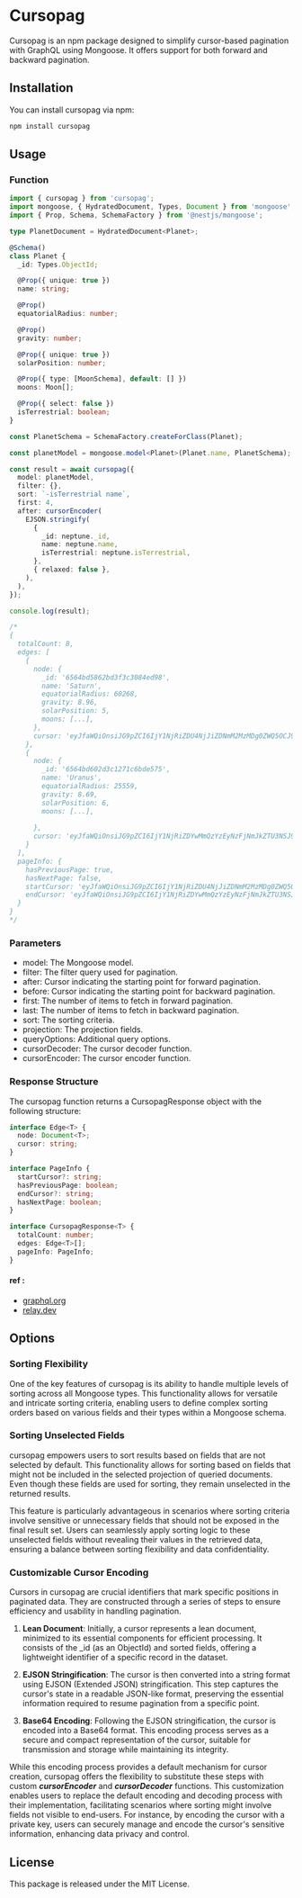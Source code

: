 # Cursopag

Cursopag is an npm package designed to simplify cursor-based pagination with GraphQL using Mongoose. It offers support for both forward and backward pagination.

## Installation

You can install cursopag via npm:

```bash
npm install cursopag
```

## Usage

### Function

```typescript
import { cursopag } from 'cursopag';
import mongoose, { HydratedDocument, Types, Document } from 'mongoose';
import { Prop, Schema, SchemaFactory } from '@nestjs/mongoose';

type PlanetDocument = HydratedDocument<Planet>;

@Schema()
class Planet {
  _id: Types.ObjectId;

  @Prop({ unique: true })
  name: string;

  @Prop()
  equatorialRadius: number;

  @Prop()
  gravity: number;

  @Prop({ unique: true })
  solarPosition: number;

  @Prop({ type: [MoonSchema], default: [] })
  moons: Moon[];

  @Prop({ select: false })
  isTerrestrial: boolean;
}

const PlanetSchema = SchemaFactory.createForClass(Planet);

const planetModel = mongoose.model<Planet>(Planet.name, PlanetSchema);

const result = await cursopag({
  model: planetModel,
  filter: {},
  sort: `-isTerrestrial name`,
  first: 4,
  after: cursorEncoder(
    EJSON.stringify(
      {
        _id: neptune._id,
        name: neptune.name,
        isTerrestrial: neptune.isTerrestrial,
      },
      { relaxed: false },
    ),
  ),
});

console.log(result);

/*
{
  totalCount: 8,
  edges: [
    {
      node: {
        _id: '6564bd5862bd3f3c3084ed98',
        name: 'Saturn',
        equatorialRadius: 60268,
        gravity: 8.96,
        solarPosition: 5,
        moons: [...],
      },
      cursor: 'eyJfaWQiOnsiJG9pZCI6IjY1NjRiZDU4NjJiZDNmM2MzMDg0ZWQ5OCJ9LCJuYW1lIjoiU2F0dXJuIiwiaXNUZXJyZXN0cmlhbCI6ZmFsc2V9'
    },
    {
      node: {
        _id: '6564bd602d3c1271c6bde575',
        name: 'Uranus',
        equatorialRadius: 25559,
        gravity: 8.69,
        solarPosition: 6,
        moons: [...],
        
      },
      cursor: 'eyJfaWQiOnsiJG9pZCI6IjY1NjRiZDYwMmQzYzEyNzFjNmJkZTU3NSJ9LCJuYW1lIjoiVXJhbnVzIiwiaXNUZXJyZXN0cmlhbCI6ZmFsc2V9'
    }
  ],
  pageInfo: {
    hasPreviousPage: true,
    hasNextPage: false,
    startCursor: 'eyJfaWQiOnsiJG9pZCI6IjY1NjRiZDU4NjJiZDNmM2MzMDg0ZWQ5OCJ9LCJuYW1lIjoiU2F0dXJuIiwiaXNUZXJyZXN0cmlhbCI6ZmFsc2V9',
    endCursor: 'eyJfaWQiOnsiJG9pZCI6IjY1NjRiZDYwMmQzYzEyNzFjNmJkZTU3NSJ9LCJuYW1lIjoiVXJhbnVzIiwiaXNUZXJyZXN0cmlhbCI6ZmFsc2V9'
  }
}
*/
```

### Parameters

- model: The Mongoose model.
- filter: The filter query used for pagination.
- after: Cursor indicating the starting point for forward pagination.
- before: Cursor indicating the starting point for backward pagination.
- first: The number of items to fetch in forward pagination.
- last: The number of items to fetch in backward pagination.
- sort: The sorting criteria.
- projection: The projection fields.
- queryOptions: Additional query options.
- cursorDecoder: The cursor decoder function.
- cursorEncoder: The cursor encoder function.

### Response Structure

The cursopag function returns a CursopagResponse object with the following structure:

```typescript
interface Edge<T> {
  node: Document<T>;
  cursor: string;
}

interface PageInfo {
  startCursor?: string;
  hasPreviousPage: boolean;
  endCursor?: string;
  hasNextPage: boolean;
}

interface CursopagResponse<T> {
  totalCount: number;
  edges: Edge<T>[];
  pageInfo: PageInfo;
}
```

#### ref :

- [graphql.org](https://graphql.org/learn/pagination/#complete-connection-model)
- [relay.dev](https://relay.dev/graphql/connections.htm)

## Options

### Sorting Flexibility

One of the key features of cursopag is its ability to handle multiple levels of sorting across all Mongoose types. This functionality allows for versatile and intricate sorting criteria, enabling users to define complex sorting orders based on various fields and their types within a Mongoose schema.

### Sorting Unselected Fields

cursopag empowers users to sort results based on fields that are not selected by default. This functionality allows for sorting based on fields that might not be included in the selected projection of queried documents. Even though these fields are used for sorting, they remain unselected in the returned results.

This feature is particularly advantageous in scenarios where sorting criteria involve sensitive or unnecessary fields that should not be exposed in the final result set. Users can seamlessly apply sorting logic to these unselected fields without revealing their values in the retrieved data, ensuring a balance between sorting flexibility and data confidentiality.

### Customizable Cursor Encoding

Cursors in cursopag are crucial identifiers that mark specific positions in paginated data. They are constructed through a series of steps to ensure efficiency and usability in handling pagination.

1. **Lean Document**: Initially, a cursor represents a lean document, minimized to its essential components for efficient processing. It consists of the \_id (as an ObjectId) and sorted fields, offering a lightweight identifier of a specific record in the dataset.

2. **EJSON Stringification**: The cursor is then converted into a string format using EJSON (Extended JSON) stringification. This step captures the cursor's state in a readable JSON-like format, preserving the essential information required to resume pagination from a specific point.

3. **Base64 Encoding**: Following the EJSON stringification, the cursor is encoded into a Base64 format. This encoding process serves as a secure and compact representation of the cursor, suitable for transmission and storage while maintaining its integrity.

While this encoding process provides a default mechanism for cursor creation, cursopag offers the flexibility to substitute these steps with custom **_cursorEncoder_** and **_cursorDecoder_** functions. This customization enables users to replace the default encoding and decoding process with their implementation, facilitating scenarios where sorting might involve fields not visible to end-users. For instance, by encoding the cursor with a private key, users can securely manage and encode the cursor's sensitive information, enhancing data privacy and control.

## License

This package is released under the MIT License.
